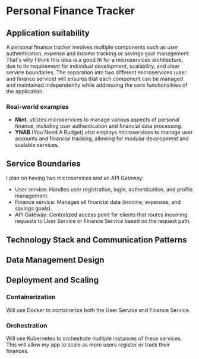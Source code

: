 # Personal Finance Tracker

## Application suitability
A personal finance tracker involves multiple components such as user authentication, expense and income tracking or savings goal management. That's why I think this idea is a good fit for a microservices architecture, due to its requirement for individual development, scalability, and clear service boundaries. The separation into two different microservices (user and finance service) will ensures that each component can be managed and maintained independently while addressing the core functionalities of the application.

### Real-world examples
* **Mint**, utilizes microservices to manage various aspects of personal finance, including user authentication and financial data processing. 
* **YNAB** (You Need A Budget) also employs microservices to manage user accounts and financial tracking, allowing for modular development and scalable services.

## Service Boundaries
I plan on having two microservices and an API Gateway:
* User service: Handles user registration, login, authentication, and profile management.
* Finance service: Manages all financial data (income, expenses, and savings goals).
* API Gateway: Centralized access point for clients that routes incoming requests to User Service or Finance Service based on the request path.

## Technology Stack and Communication Patterns
## Data Management Design

## Deployment and Scaling
### Containerization 
Will use Docker to containerize both the User Service and Finance Service.
### Orchestration
Will use Kubernetes to orchestrate multiple instances of these services. This will allow my app to scale as more users register or track their finances.
